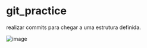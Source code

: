 # git_practice

realizar commits para chegar a uma estrutura definida.

![image](https://user-images.githubusercontent.com/86523981/201541354-23315e27-6008-48e1-b5da-8b6179fbb3d3.png)
